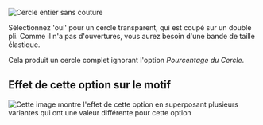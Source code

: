 ![Cercle entier sans couture](seamlessfullcircle.svg)

Sélectionnez 'oui' pour un cercle transparent, qui est coupé sur un double pli. Comme il n'a pas d'ouvertures, vous aurez besoin d'une bande de taille élastique.

<Note>

Cela produit un cercle complet ignorant l'option _Pourcentage du Cercle_.

</Note>

## Effet de cette option sur le motif

![Cette image montre l'effet de cette option en superposant plusieurs variantes qui ont une valeur différente pour cette option](sandy_seamlessfullcircle_sample.svg "Effet de cette option sur le motif")
